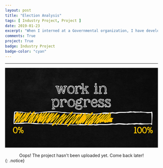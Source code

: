 ```yaml
---
layout: post
title: "Election Analysis"
tags: [ Industry Project, Project ]
date: 2019-01-23
excerpt: "When I interned at a Governmental organization, I have developed valuable insights and correlations between literacy and growth rates in the different regions of state in order to produce visualizations on 2018 state election results to assess reasons for political party victories in specific regions, to identify distinguished and unique reasons for the presence of outliers in the election database, reporting status of political parties and votes distribution, composition/allocation of seats in the assembly, women participation and expenditure incurred in Election using Tableau."
comments: True
project: True
badge: Industry Project
badge-color: "cyan"
---
```


---

![png](/assets/img/wip.jpg)
<center> Oops! The project hasn't been uploaded yet. Come back later! </center>
{: .notice}
